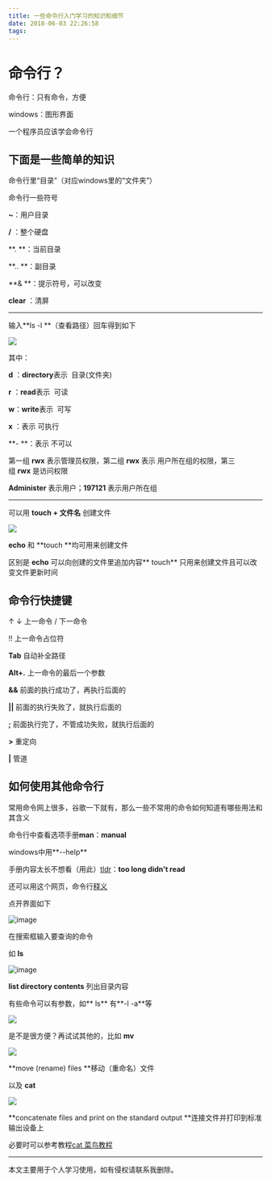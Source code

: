 ```yaml
---
title: 一些命令行入门学习的知识和细节
date: 2018-06-03 22:26:58
tags:
---
```

# 命令行？

命令行：只有命令，方便

windows：图形界面

一个程序员应该学会命令行

## 下面是一些简单的知识

命令行里“目录”（对应windows里的“文件夹”）

命令行一些符号

**~**：用户目录

**/** ：整个硬盘

**. **：当前目录

**.. **：副目录

**& **：提示符号，可以改变

**clear** ：清屏

* * *

输入**ls -l **（查看路径）回车得到如下

![](https://upload-images.jianshu.io/upload_images/7094266-bb2e7ac4f4e616ce.png?imageMogr2/auto-orient/strip%7CimageView2/2/w/1240)

其中：

**d** ：**directory**表示  目录(文件夹)

**r** ：**read**表示  可读

**w**：**write**表示  可写

**x** ：表示 可执行

**- **：表示 不可以

第一组 **rwx** 表示管理员权限，第二组 **rwx** 表示 用户所在组的权限，第三组 **rwx** 是访问权限

**Administer** 表示用户；**197121** 表示用户所在组

* * *

可以用 **touch + 文件名** 创建文件

![](https://upload-images.jianshu.io/upload_images/7094266-c9580aa61009e522.png?imageMogr2/auto-orient/strip%7CimageView2/2/w/1240)

**echo** 和 **touch **均可用来创建文件

区别是 **echo** 可以向创建的文件里追加内容** touch** 只用来创建文件且可以改变文件更新时间

## **命令行快捷键**

↑ ↓ 上一命令 / 下一命令

!! 上一命令占位符

**Tab** 自动补全路径

**Alt+.** 上一命令的最后一个参数

**&&** 前面的执行成功了，再执行后面的

**||** 前面的执行失败了，就执行后面的

**;** 前面执行完了，不管成功失败，就执行后面的

**>** 重定向

**|** 管道

## **如何使用其他命令行**

常用命令网上很多，谷歌一下就有，那么一些不常用的命令如何知道有哪些用法和其含义

命令行中查看选项手册**man**：**manual**

windows中用**--help**

手册内容太长不想看（用此）[tldr](https://github.com/tldr-pages/tldr#tldr)：**too long didn't read**

还可以用这个网页，命令行[释义](https://explainshell.com/)

点开界面如下

![image](https://upload-images.jianshu.io/upload_images/7094266-0bc203c06c932a7b.png?imageMogr2/auto-orient/strip%7CimageView2/2/w/1240)

在搜索框输入要查询的命令

如 **ls**

![image](https://upload-images.jianshu.io/upload_images/7094266-a733fcf7a6a0a3a4.png?imageMogr2/auto-orient/strip%7CimageView2/2/w/1240)

**list directory contents** 列出目录内容

有些命令可以有参数，如** ls** 有**-l -a**等 

![](https://upload-images.jianshu.io/upload_images/7094266-156ca27401e98309.png?imageMogr2/auto-orient/strip%7CimageView2/2/w/1240)

是不是很方便？再试试其他的，比如 **mv**

![](https://upload-images.jianshu.io/upload_images/7094266-e5d1b5db9555a3de.png?imageMogr2/auto-orient/strip%7CimageView2/2/w/1240)

**move (rename) files **移动（重命名）文件

以及 **cat**

![](https://upload-images.jianshu.io/upload_images/7094266-356bafdb4d657c15.png?imageMogr2/auto-orient/strip%7CimageView2/2/w/1240)

**concatenate files and print on the standard output **连接文件并打印到标准输出设备上

必要时可以参考教程[cat 菜鸟教程](http://www.runoob.com/linux/linux-comm-cat.html)

* * *
本文主要用于个人学习使用，如有侵权请联系我删除。